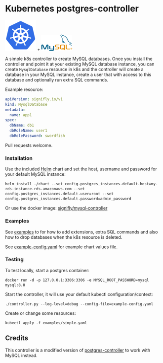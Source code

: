 # Kubernetes postgres-controller

  <img src="https://raw.githubusercontent.com/signifly/mysql-controller/master/img/k8s-logo.png" width="100"> + <img src="https://raw.githubusercontent.com/signifly/mysql-controller/master/img/mysql-logo.png" width="100">

A simple k8s controller to create MySQL databases. Once you install the controller and point it at your existing MySQL database instance, you can create `MysqlDatabase` resource in k8s and the controller will create a database in your MySQL instance, create a user that with access to this database and optionally run extra SQL commands.

Example resource:

```yaml
apiVersion: signifly.io/v1
kind: MysqlDatabase
metadata:
  name: app1
spec:
  dbName: db1
  dbRoleName: user1
  dbRolePassword: swordfish
```

Pull requests welcome.

### Installation

Use the included [Helm](https://helm.sh/) chart and set the host, username and password for your default MySQL instance:

```
helm install ./chart --set config.postgres_instances.default.host=my-rds-instance.rds.amazonaws.com --set config.postgres_instances.default.user=root --set config.postgres_instances.default.password=admin_password
```

Or use the docker image: [signifly/mysql-controller](https://hub.docker.com/r/signifly/mysql-controller)

### Examples

See [examples](examples) to for how to add extensions, extra SQL commands and also how to drop databases when the k8s resource is deleted.

See [example-config.yaml](example-config.yaml) for example chart values file.

### Testing

To test locally, start a postgres container:

```
docker run -d -p 127.0.0.1:3306:3306 -e MYSQL_ROOT_PASSWORD=mysql mysql:8.0
```

Start the controller, it will use your default kubectl configuration/context:

```
./controller.py --log-level=debug --config-file=example-config.yaml
```

Create or change some resources:

```
kubectl apply -f examples/simple.yaml
```

## Credits

This controller is a modified version of [postgres-controller](https://github.com/max-rocket-internet/postgres-controller) to work with MySQL instead.

